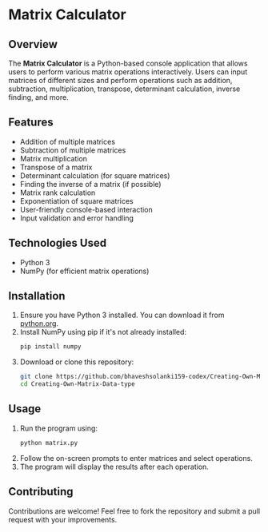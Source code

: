 ﻿# Matrix Calculator

## Overview
The **Matrix Calculator** is a Python-based console application that allows users to perform various matrix operations interactively. Users can input matrices of different sizes and perform operations such as addition, subtraction, multiplication, transpose, determinant calculation, inverse finding, and more.

## Features
- Addition of multiple matrices
- Subtraction of multiple matrices
- Matrix multiplication
- Transpose of a matrix
- Determinant calculation (for square matrices)
- Finding the inverse of a matrix (if possible)
- Matrix rank calculation
- Exponentiation of square matrices
- User-friendly console-based interaction
- Input validation and error handling

## Technologies Used
- Python 3
- NumPy (for efficient matrix operations)

## Installation
1. Ensure you have Python 3 installed. You can download it from [python.org](https://www.python.org/downloads/).
2. Install NumPy using pip if it's not already installed:
   ```bash
   pip install numpy
   ```
3. Download or clone this repository:
   ```bash
   git clone https://github.com/bhaveshsolanki159-codex/Creating-Own-Matrix-Data-type.git
   cd Creating-Own-Matrix-Data-type
   ```

## Usage
1. Run the program using:
   ```bash
   python matrix.py
   ```
2. Follow the on-screen prompts to enter matrices and select operations.
3. The program will display the results after each operation.

## Contributing
Contributions are welcome! Feel free to fork the repository and submit a pull request with your improvements.



